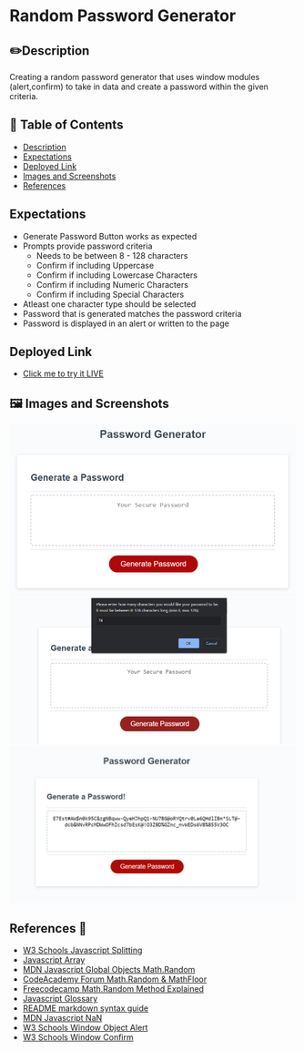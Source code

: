 # Random Password Generator

## ✏️Description
 Creating a random password generator that uses window modules (alert,confirm) to take in data and create a password within the given criteria. 


## 📜 Table of Contents
 
- [Description](#description)
- [Expectations](#expectations)
- [Deployed Link](#deployed-Link)
- [Images and Screenshots](#images-and-screenshots)
- [References](#References)

## Expectations

- Generate Password Button works as expected
- Prompts provide password criteria
  - Needs to be between 8 - 128 characters
  - Confirm if including Uppercase
  - Confirm if including Lowercase Characters
  - Confirm if including Numeric Characters
  - Confirm if including Special Characters
- Atleast one character type should be selected
- Password that is generated matches the password criteria
- Password is displayed in an alert or written to the page


## Deployed Link
- [Click me to try it LIVE](https://zzzbia.github.io/random-password-generator/)

## 🖼️ Images and Screenshots
![Password Generator](https://github.com/zzzbia/random-password-generator/blob/main/assets/images/whatitshouldlooklike.png?=raw=true)
![Window Prompt](https://github.com/zzzbia/random-password-generator/blob/main/assets/images/promptanswer.png?=raw=true)
![Generated Example Password](https://github.com/zzzbia/random-password-generator/blob/main/assets/images/generatedpassword.png?=raw=true)

## References 📝

- [W3 Schools Javascript Splitting](https://www.w3schools.com/jsref/jsref_split.asp)
- [Javascript Array](https://sebhastian.com/javascript-array-string/)
- [MDN Javascript Global Objects Math.Random](https://developer.mozilla.org/en-US/docs/Web/JavaScript/Reference/Global_Objects/Math/random)
- [CodeAcademy Forum Math.Random & MathFloor](https://www.codecademy.com/forum_questions/556f210b9113cbad080009bc)
- [Freecodecamp Math.Random Method Explained](https://www.freecodecamp.org/news/javascript-math-random-method-explained/)
- [Javascript Glossary](https://www.codecademy.com/article/glossary-javascript)
- [README markdown syntax guide](https://www.markdownguide.org/cheat-sheet/#extended-syntax)
- [MDN Javascript NaN](https://developer.mozilla.org/en-US/docs/Web/JavaScript/Reference/Global_Objects/NaN)
- [W3 Schools Window Object Alert](https://www.w3schools.com/jsref/met_win_alert.asp)
- [W3 Schools Window Confirm](https://www.w3schools.com/jsref/met_win_confirm.asp)
